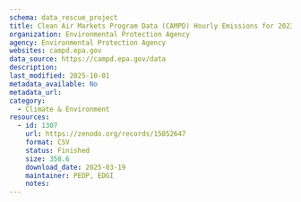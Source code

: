 ```yaml
---
schema: data_rescue_project 
title: Clean Air Markets Program Data (CAMPD) Hourly Emissions for 2023 by Quarter
organization: Environmental Protection Agency
agency: Environmental Protection Agency
websites: campd.epa.gov
data_source: https://campd.epa.gov/data
description: 
last_modified: 2025-10-01
metadata_available: No
metadata_url: 
category:
  - Climate & Environment 
resources:
  - id: 1307
    url: https://zenodo.org/records/15052647
    format: CSV
    status: Finished
    size: 358.6
    download_date: 2025-03-19
    maintainer: PEDP, EDGI
    notes: 
---
```

